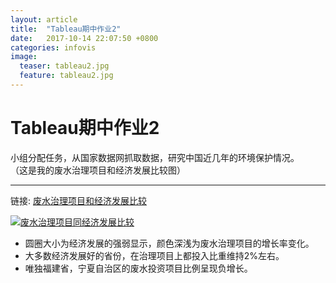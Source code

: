 ```yaml
---
layout: article
title:  "Tableau期中作业2"
date:   2017-10-14 22:07:50 +0800
categories: infovis
image:
  teaser: tableau2.jpg
  feature: tableau2.jpg
---
```


# Tableau期中作业2

小组分配任务，从国家数据网抓取数据，研究中国近几年的环境保护情况。
<br>（这是我的废水治理项目和经济发展比较图）

---
链接: [废水治理项目和经济发展比较](https://public.tableau.com/views/2_2366/1?:embed=y&:display_count=yes)

<div class='tableauPlaceholder' id='viz1515329271262' style='position: relative'><noscript><a href='#'><img alt='废水治理项目同经济发展比较 ' src='https:&#47;&#47;public.tableau.com&#47;static&#47;images&#47;2_&#47;2_2366&#47;1&#47;1_rss.png' style='border: none' /></a></noscript><object class='tableauViz'  style='display:none;'><param name='host_url' value='https%3A%2F%2Fpublic.tableau.com%2F' /> <param name='embed_code_version' value='3' /> <param name='site_root' value='' /><param name='name' value='2_2366&#47;1' /><param name='tabs' value='no' /><param name='toolbar' value='yes' /><param name='static_image' value='https:&#47;&#47;public.tableau.com&#47;static&#47;images&#47;2_&#47;2_2366&#47;1&#47;1.png' /> <param name='animate_transition' value='yes' /><param name='display_static_image' value='yes' /><param name='display_spinner' value='yes' /><param name='display_overlay' value='yes' /><param name='display_count' value='yes' /></object></div>                <script type='text/javascript'>                    var divElement = document.getElementById('viz1515329271262');                    var vizElement = divElement.getElementsByTagName('object')[0];                    vizElement.style.width='100%';vizElement.style.height=(divElement.offsetWidth*0.75)+'px';                    var scriptElement = document.createElement('script');                    scriptElement.src = 'https://public.tableau.com/javascripts/api/viz_v1.js';                    vizElement.parentNode.insertBefore(scriptElement, vizElement);                </script>



- 圆圈大小为经济发展的强弱显示，颜色深浅为废水治理项目的增长率变化。
- 大多数经济发展好的省份，在治理项目上都投入比重维持2%左右。
- 唯独福建省，宁夏自治区的废水投资项目比例呈现负增长。